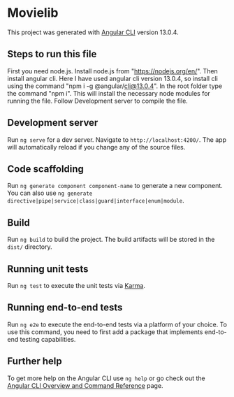 # Movielib

This project was generated with [Angular CLI](https://github.com/angular/angular-cli) version 13.0.4.

## Steps to run this file
First you need node.js. Install node.js from "https://nodejs.org/en/". Then install angular cli. Here I have used angular cli version 13.0.4, so install cli using the command "npm i -g @angular/cli@13.0.4". In the root folder type the command "npm i". This will install the necessary node modules for running the file. Follow Development server to compile the file.
## Development server

Run `ng serve` for a dev server. Navigate to `http://localhost:4200/`. The app will automatically reload if you change any of the source files.

## Code scaffolding

Run `ng generate component component-name` to generate a new component. You can also use `ng generate directive|pipe|service|class|guard|interface|enum|module`.

## Build

Run `ng build` to build the project. The build artifacts will be stored in the `dist/` directory.

## Running unit tests

Run `ng test` to execute the unit tests via [Karma](https://karma-runner.github.io).

## Running end-to-end tests

Run `ng e2e` to execute the end-to-end tests via a platform of your choice. To use this command, you need to first add a package that implements end-to-end testing capabilities.

## Further help

To get more help on the Angular CLI use `ng help` or go check out the [Angular CLI Overview and Command Reference](https://angular.io/cli) page.
